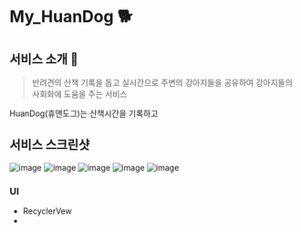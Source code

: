 # My_HuanDog 🐕
## 서비스 소개 💁
> 반려견의 산책 기록을 돕고 실시간으로 주변의 강아지들을 공유하여 강아지들의 사회화에 도움을 주는 서비스
> 
HuanDog(휴앤도그)는 산책시간을 기록하고 
>
## 서비스 스크린샷
![image](https://user-images.githubusercontent.com/78602757/116862753-301ca480-ac40-11eb-8422-49372638c023.png)
![image](https://user-images.githubusercontent.com/78602757/116862764-34e15880-ac40-11eb-94d9-89c1305ef96d.png)
![image](https://user-images.githubusercontent.com/78602757/116862773-3743b280-ac40-11eb-8fe9-8203cbeff47b.png)
![image](https://user-images.githubusercontent.com/78602757/116862783-3ad73980-ac40-11eb-9af8-724616da8699.png)
![image](https://user-images.githubusercontent.com/78602757/116862792-3d399380-ac40-11eb-863f-77269fd1a3f9.png)

### UI
* RecyclerVew
* 

